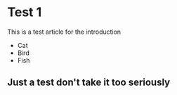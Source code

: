 # Test 1
This is a test article for the introduction

* Cat
* Bird
* Fish

## Just a test don't take it too seriously

